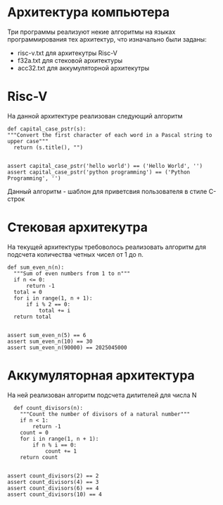 # Архитектура компьютера

Три программы реализуют некие алгоритмы на языках программирования тех архитектур, что изначально были заданы:
  - risc-v.txt для архитекутры Risc-V
  - f32a.txt  для стековой архитектуры
  - acc32.txt для аккумуляторной архитекутры

# Risc-V

На данной архитектуре реализован следующий алгоритм

    def capital_case_pstr(s):
    """Convert the first character of each word in a Pascal string to upper case"""
      return (s.title(), "")
    
    
    assert capital_case_pstr('hello world') == ('Hello World', '')
    assert capital_case_pstr('python programming') == ('Python Programming', '')

Данный алгоритм - шаблон для приветсвия пользователя в стиле C-строк

# Стековая архитекутра

На текущей архитектуры требоволось реализовать алгоритм для подсчета количества четных чисел от 1 до n.

    def sum_even_n(n):
      """Sum of even numbers from 1 to n"""
      if n <= 0:
          return -1
      total = 0
      for i in range(1, n + 1):
          if i % 2 == 0:
              total += i
      return total


    assert sum_even_n(5) == 6
    assert sum_even_n(10) == 30
    assert sum_even_n(90000) == 2025045000


# Аккумуляторная архитектура

На ней реализован алгоритм подсчета дилителей для числа N

      def count_divisors(n):
        """Count the number of divisors of a natural number"""
        if n < 1:
            return -1
        count = 0
        for i in range(1, n + 1):
            if n % i == 0:
                count += 1
        return count


    assert count_divisors(2) == 2
    assert count_divisors(4) == 3
    assert count_divisors(6) == 4
    assert count_divisors(10) == 4
